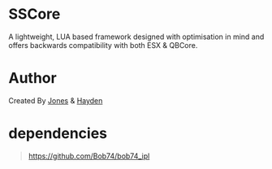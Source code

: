# SSCore

A lightweight, LUA based framework designed with optimisation in mind and offers backwards compatibility with both ESX & QBCore.

# Author

Created By [Jones](https://github.com/Solositeous) & [Hayden](https://github.com/YeahItsHayden)

# dependencies

> https://github.com/Bob74/bob74_ipl

